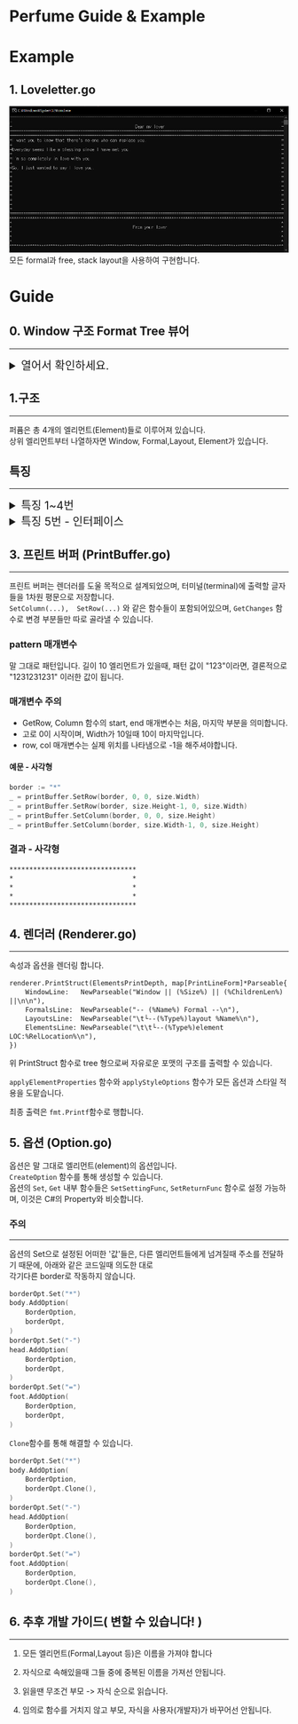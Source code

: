Perfume Guide & Example
======================

# Example

## 1. Loveletter.go
![loveletter](./example/loveletterexe.png)
모든 formal과 free, stack layout을 사용하여 구현합니다.  
# Guide
## 0. Window 구조 Format Tree 뷰어
--------------------
<details>
<summary style="font-size:15pt"> 열어서 확인하세요.</summary>

```
window := NewWindow(NewSize(32, 80))
body := NewBody(NewSize(32, 80), "MainBody")
stack := NewLayout(StackLayoutType,"MyLayout")
input := NewElement(InputElementType, "MyInput", NewRelativeLocation(5, 10))

_ = body.AddChild(stack)
_ = stack.AddChild(input)
_ = window.Add(body)

renderer := NewRenderer(window)

renderer.PrintStruct(ElementsPrintDepth, map[PrintLineForm]*Parseable{
	WindowLine:   NewParseable("Window || (%Size%) || (%ChildrenLen%) ||\n\n"),
	FormalsLine:  NewParseable("-- (%Name%) Formal --\n"),
	LayoutsLine:  NewParseable("\t└--(%Type%)layout %Name%\n"),
	ElementsLine: NewParseable("\t\t└--(%Type%)element LOC:%RelLocation%\n"),
})
```  
위와 같은 코드로 Renderer를 만든 후,  
PrintStruct함수로 Window와 그 하위 객체들에 대한 그림을 그리나, %PROPERTY%로 묶은 문자열로, 자율적으로 출력(Printing) 방법을 고칠 수 있습니다.   
더 자세한 부분은 <span style="font-weight:bold;color:#003f69">parser.go</span> 의 PrintPropertyType를 봐주세요.

</details>

## 1.구조
--------------  

퍼퓸은 총 4개의 엘리먼트(Element)들로 이루어져 있습니다.  
상위 엘리먼트부터 나열하자면 Window, Formal,Layout, Element가 있습니다.  

## 특징
------------
<details>
<summary style="font-size:15pt"> 특징 1~4번 </summary>

1. ### Window 엘리먼트는 형식이 1개입니다.  
---
절대로 변경될 수 없으며, 빌더(Builder) 역할을 합니다.  
Window에는 Children이 있는데, 그것들은 모두 IFormal입니다.  

2. ### Formal 엘리먼트는 Window보다 작거나 같아야합니다.  
---
Formal 엘리먼트는 ILayout들만을 Children으로 가집니다.  

3. ### Layout 엘리먼트는 2가지 입니다.  
----

첫째, 스택 레이아웃  
이것은 자식의 RelativeLocation 속성을 무력화시킵니다.  
자신의 Orientation 속성에 따라서 가로, 세로 스택의 형태만 가집니다.  

둘째, 프리 레이아웃
이것은 자식의 RelativeLocation 속성을 고려해 자식의 위치를 정합니다. 그 외 특별한 속성은 존재 하지 않습니다.  

셋째, 부모 엘리먼트로써 IFormal을 가지며, 자식 엘리먼트를 IElement의 형태로 가집니다.

4. ### Element 엘리먼트
----

부모 엘리먼트로 ILayout을 가지며 다양한 속성이 적용 될 수 있고, 가장 많이 커스텀 엘리먼트가 발생될 수 있습니다.

</details>  

<details>
<summary style="font-size:15pt"> 특징 5번 - 인터페이스 </summary>

5. ### 인터페이스 IFormal, ILayout, IElement
-----
이것 외에 iFormalElement, iLayoutElement, iElement등이 존재하는데, 이것은 구조체 FormalElement, LayoutElement, Element의 인터페이스 들입니다.  
 그리고 이 구조체들은 FreeLayout, Input 등의 엘리먼트들의 필수요소가 됩니다.   
> 즉, Head 구조체에는 FormalElement가 있는데, FormalElement는 iFormalElement를 따르니까, iFormalELement 형식의 변수에 Head의 FormalElement(Head.FormalElement입니다. Head가 아닙니다!)가 들어갈 수 있습니다. 그런데 이렇게 하면 각 커스텀 엘리먼트들이나 Input, Text와 같은 엘리먼트들에 특성을 부여하기 매우 어렵습니다. 그래서 ILayout과 IFormal, IElement와 같이 iFormal .. iLayout ... iElement 의 필수 함수들을 구현한것을 포함하는 새로운 인터페이스를 만들었습니다. 이렇게 한다면, Input 과 같은 구조체에 따로 InputStyles와 같은 함수 등을 추가 하여도, IElement형식의 변수에 저장이 가능합니다.    

>> 결론적으로, 소문자 i 로 시작하는 인터페이스들은 모든 엘리먼트들이 기본으로 갖춰야 할 것들을 선언하며, LayoutElement, Element, FormalElement들은 이것들을 구현하고 있습니다. 따라서 우리는, 커스텀 엘리먼트를 생성할때 원하는 엘리먼트에 따라 코드 구현이 가능합니다.
```
type Input struct {
	kind InputType
    //불러온 Element구조체가 이미 iElement인터페이스의 필수 함수들을 모두 구현한 상태입니다.
	Element
}
```
>>위 코드 처럼 Input 구조체를 구현 하며 Element 규칙을 따를 수 있습니다.

type.go에서  ~ElementType의 상수들의 구조체를 매개변수로 받고싶을땐, IFormal, ILayout, IElement 인터페이스를 사용하여 받을 수 있습니다.
마지막으로 쉽게 말해 구조체와 인터페이스들은 아래와 같이 대응됩니다.
```
FormalElement -> iFormalElement
LayoutElement -> iLayoutElement
Element -> iElement

//IFormal을 구현한 것은 필연적으로 iFormalElement를 구현합니다
IFormal -> iFormalElement

ex)
Footer == IFormal                      // true
Footer.FormalElement == iFormalElement // true
```

</details>

## 3. 프린트 버퍼 (PrintBuffer.go)
-------------------

프린트 버퍼는 렌더러를 도울 목적으로 설계되었으며, 터미널(terminal)에 출력할 글자들을 1차원 평문으로 저장합니다.  
``` SetColumn(...),  SetRow(...) ``` 와 같은 함수들이 포함되어있으며, ``` GetChanges ``` 함수로 변경 부분들만 따로 골라낼 수 있습니다.

### pattern 매개변수

말 그대로 패턴입니다. 길이 10 엘리먼트가 있을때, 패턴 값이 "123"이라면, 결론적으로 "1231231231" 이러한 값이 됩니다.

### 매개변수 주의
- GetRow, Column 함수의 start, end 매개변수는 처음, 마지막 부분을 의미합니다.
- 고로 0이 시작이며, Width가 10일때 10이 마지막입니다.
- row, col 매개변수는 실제 위치를 나타냄으로 -1을 해주셔야합니다.

#### 예문 - 사각형
``` Go
border := "*"  
_ = printBuffer.SetRow(border, 0, 0, size.Width)
_ = printBuffer.SetRow(border, size.Height-1, 0, size.Width)
_ = printBuffer.SetColumn(border, 0, 0, size.Height)
_ = printBuffer.SetColumn(border, size.Width-1, 0, size.Height)
```

### 결과 - 사각형
```
********************************
*                              *
*                              *
*                              *
********************************
```

## 4. 렌더러 (Renderer.go)
-------------------

속성과 옵션을 렌더링 합니다.
```
renderer.PrintStruct(ElementsPrintDepth, map[PrintLineForm]*Parseable{
	WindowLine:   NewParseable("Window || (%Size%) || (%ChildrenLen%) ||\n\n"),
	FormalsLine:  NewParseable("-- (%Name%) Formal --\n"),
	LayoutsLine:  NewParseable("\t└--(%Type%)layout %Name%\n"),
	ElementsLine: NewParseable("\t\t└--(%Type%)element LOC:%RelLocation%\n"),
})
```
위 PrintStruct 함수로 tree 형으로써 자유로운 포맷의 구조를 출력할 수 있습니다.

```applyElementProperties``` 함수와 ```applyStyleOptions``` 함수가 모든 옵션과 스타일 적용을 도맡습니다.  

최종 출력은 ```fmt.Printf```함수로 행합니다.

## 5. 옵션 (Option.go) 

옵션은 말 그대로 엘리먼트(element)의 옵션입니다.  
```CreateOption``` 함수를 통해 생성할 수 있습니다.  
옵션의 ```Set```, ```Get``` 내부 함수들은 ```SetSettingFunc```, ```SetReturnFunc``` 함수로 설정 가능하며, 이것은 C#의 Property와 비슷합니다.  

### 주의
-----------
옵션의 Set으로 설정된 어떠한 '값'들은, 다른 엘리먼트들에게 넘겨질때 주소를 전달하기 때문에, 아래와 같은 코드일때 의도한 대로  
각기다른 border로 작동하지 않습니다.  
``` Go
borderOpt.Set("*")
body.AddOption(
	BorderOption,
	borderOpt,
)
borderOpt.Set("-")
head.AddOption(
	BorderOption,
	borderOpt,
)
borderOpt.Set("=")
foot.AddOption(
	BorderOption,
	borderOpt,
)
```

```Clone```함수를 통해 해결할 수 있습니다.
``` Go
borderOpt.Set("*")
body.AddOption(
	BorderOption,
	borderOpt.Clone(),
)
borderOpt.Set("-")
head.AddOption(
	BorderOption,
	borderOpt.Clone(),
)
borderOpt.Set("=")
foot.AddOption(
	BorderOption,
	borderOpt.Clone(),
)
```

## 6. 추후 개발 가이드( 변할 수 있습니다! )
----------------
1. 모든 엘리먼트(Formal,Layout 등)은 이름을 가져야 합니다  

2. 자식으로 속해있을때 그들 중에 중복된 이름을 가져선 안됩니다.  

3. 읽을땐 무조건 부모 -> 자식 순으로 읽습니다.

4. 임의로 함수를 거치지 않고 부모, 자식을 사용자(개발자)가 바꾸어선 안됩니다.